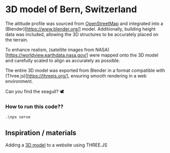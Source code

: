 # 3D model of Bern, Switzerland

The altitude profile was sourced from [OpenStreetMap](https://www.openstreetmap.org) and integrated into a (Blender)[https://www.blender.org/] model. 
Additionally, building height data was included, allowing the 3D structures to be accurately placed on the terrain.

To enhance realism, (satellite images from NASA)[https://worldview.earthdata.nasa.gov/] were mapped onto the 3D model and carefully scaled to align as accurately as possible.

The entire 3D model was exported from Blender in a format compatible with (Three.js)[https://threejs.org/], ensuring smooth rendering in a web environment.

Can you find the seagull? 🕊️


### How to run this code??
```
.\npx serve
```

## Inspiration / materials
Adding a [3D model](https://youtu.be/lGokKxJ8D2c) to a website using THREE.JS
